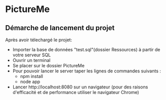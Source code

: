 # PictureMe
## Démarche de lancement du projet 

Après avoir télechargé le projet:
- Importer la base de données "test.sql"(dossier Ressources) à partir de votre serveur SQL 
- Ouvrir un terminal 
- Se placer sur le dossier PictureMe
- Pour pouvoir lancer le server taper les lignes de commandes suivants :
  - npm install
  - node app
- Lancer http://localhost:8080  sur un navigateur (pour des raisons d'efficacité et de performance utiliser le navigateur Chrome)

